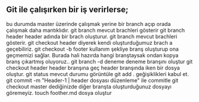 ## Git ile çalışırken bir iş verirlerse;
bu durumda master üzerinde çalışmak yerine bir branch açıp orada çalışmak daha mantıklıdır.
git branch mevcut brachleri gösterir
git branch header header adında bir brach oluşturur.
git branch mevcut brachleri gösterir.
git checkout header diyerek kendi oluşturduğumuz brach a geçebiliriz.
git checkout -b footer kullanım şekliye branş oluşturup ona geçmemizi sağlar. Burada hali hazırda hangi branştaysak ondan kopya branş çıkartmış oluyoruz..
git branch -d deneme deneme branşını oluştur
git checkout header  header branşına geç
header branşında iken bir dosya oluştur.
git status mevcut durumu görüntüle
git add . geğişiklikleri kabul et.
git commit -m "Header-1 | header dosyası düzenleme" ile commitle
git checkout master dediğinizde diğer branşta oluşturduğunuz dosyayı göremeyiz.
touch foother.md dosya oluştur
